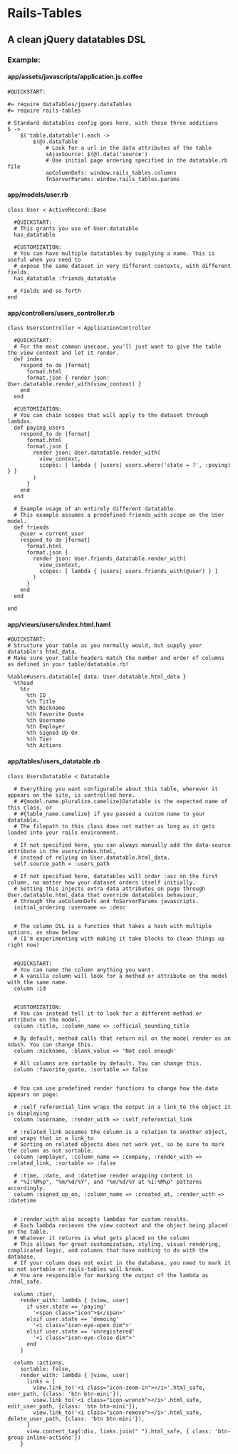 Rails-Tables
===========

A clean jQuery datatables DSL
-----------------------------

### Example: ###

#### app/assets/javascripts/application.js.coffee ####

    #QUICKSTART:

    #= require dataTables/jquery.dataTables
    #= require rails-tables
    
    # Standard datatables config goes here, with these three additions
    $ ->
        $('table.datatable').each ->
            $(@).dataTable
                # Look for a url in the data attributes of the table
                sAjaxSource: $(@).data('source')
                # Use initial page ordering specified in the datatable.rb file
                aoColumnDefs: window.rails_tables.columns
                fnServerParams: window.rails_tables.params

#### app/models/user.rb ####

    class User < ActiveRecord::Base

      #QUICKSTART:
      # This grants you use of User.datatable
      has_datatable

      #CUSTOMIZATION:
      # You can have multiple datatables by supplying a name. This is useful when you need to
      # expose the same dataset in very different contexts, with different fields.
      has_datatable :friends_datatable

      # Fields and so forth
    end


#### app/controllers/users_controller.rb ####

    class UsersController < ApplicationController

      #QUICKSTART:
      # For the most common usecase, you'll just want to give the table the view context and let it render.
      def index
        respond_to do |format|
          format.html
          format.json { render json: User.datatable.render_with(view_context) }
        end
      end

      #CUSTOMIZATION:
      # You can chain scopes that will apply to the dataset through lambdas.
      def paying_users
        respond_to do |format|
          format.html
          format.json {
            render json: User.datatable.render_with(
              view_context,
              scopes: [ lambda { |users| users.where('state = ?', :paying) } ]
            )
          }
        end
      end

      # Example usage of an entirely different datatable.
      # This example assumes a predefined friends_with scope on the User model.
      def friends
        @user = current_user
        respond_to do |format|
          format.html
          format.json { 
            render json: User.friends_datatable.render_with(
              view_context,
              scopes: [ lambda { |users| users.friends_with(@user) } ]
            )
          }
        end
      end

    end

#### app/views/users/index.html.haml ####

    #QUICKSTART:
    # Structure your table as you normally would, but supply your datatable's html_data.
    # Make sure your table headers match the number and order of columns as defined in your table/datatable.rb!

    %table#users.datatable{ data: User.datatable.html_data }
      %thead
        %tr
          %th ID
          %th Title
          %th Nickname
          %th Favorite Quote
          %th Username
          %th Employer
          %th Signed Up On
          %th Tier
          %th Actions

#### app/tables/users_datatable.rb ####

    class UsersDatatable < Datatable

      # Everything you want configurable about this table, wherever it appears on the site, is controlled here.
      # #{model.name.pluralize.camelize}Datatable is the expected name of this class, or
      # #{table_name.camelize} if you passed a custom name to your datatable.
      # The filepath to this class does not matter as long as it gets loaded into your rails environment.
      
      # If not specified here, you can always manually add the data-source attribute in the users/index.html,
      # instead of relying on User.datatable.html_data.
      self.source_path = :users_path

      # If not specified here, datatables will order :asc on the first column, no matter how your dataset orders itself initially.
      # Setting this injects extra data attributes on page through User.datatable.html_data that override datatables behaviour,
      # through the aoColumnDefs and fnServerParams javascripts.
      initial_ordering :username => :desc


      # The column DSL is a function that takes a hash with multiple options, as show below
      # (I'm experimenting with making it take blocks to clean things up right now)


      #QUICKSTART:
      # You can name the column anything you want.
      # A vanilla column will look for a method or attribute on the model with the same name.
      column :id


      #CUSTOMIZATION:
      # You can instead tell it to look for a different method or attribute on the model.
      column :title, :column_name => :official_sounding_title

      # By default, method calls that return nil on the model render as an ndash. You can change this.
      column :nickname, :blank_value => 'Not cool enough'

      # All columns are sortable by default. You can change this.
      column :favorite_quote, :sortable => false


      # You can use predefined render functions to change how the data appears on page:

      # :self_referential_link wraps the output in a link_to the object it is displaying
      column :username, :render_with => :self_referential_link

      # :related_link assumes the column is a relation to another object, and wraps that in a link_to
      # Sorting on related objects does not work yet, so be sure to mark the column as not sortable.
      column :employer, :column_name => :company, :render_with => :related_link, :sortable => :false

      # :time, :date, and :datetime render wrapping content in
      # "%I:%M%p", "%m/%d/%Y", and "%m/%d/%Y at %I:%M%p" patterns accordingly.
      column :signed_up_on, :column_name => :created_at, :render_with => :datetime


      # :render_with also accepts lambdas for custom results.
      # Each lambda recieves the view context and the object being placed on the table.
      # Whatever it returns is what gets placed on the column
      # This allows for great customization, styling, visual rendering, complicated logic, and columns that have nothing to do with the database.
      # If your column does not exist in the database, you need to mark it as not sortable or rails-tables will break.
      # You are responsible for marking the output of the lambda as .html_safe.

      column :tier,
        render_with: lambda { |view, user|
          if user.state == 'paying'
            '<span class="icon">$</span>'
          elsif user.state == 'demoing'
            '<i class="icon-eye-open dim">'
          elsif user.state == 'unregistered'
            '<i class="icon-eye-close dim">'
          end
        }

      column :actions,
        sortable: false,
        render_with: lambda { |view, user|
          links = [
            view.link_to('<i class="icon-zoom-in"></i>'.html_safe, user_path, {class: 'btn btn-mini'}),
            view.link_to('<i class="icon-wrench"></i>'.html_safe, edit_user_path, {class: 'btn btn-mini'}),
            view.link_to('<i class="icon-remove"></i>'.html_safe, delete_user_path, {class: 'btn btn-mini'}),
          ]
          view.content_tag(:div, links.join(" ").html_safe, { class: 'btn-group inline-actions'})
        }
